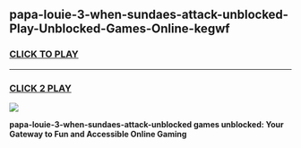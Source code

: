 
## papa-louie-3-when-sundaes-attack-unblocked-Play-Unblocked-Games-Online-kegwf
<h3>
<a href="https://premium76.site?title=papa-louie-3-when-sundaes-attack-unblocked&ref=25A">CLICK TO PLAY</a></h3>
<hr>

<h3>
<a href="https://premium76.site?title=papa-louie-3-when-sundaes-attack-unblocked&ref=25A">CLICK 2 PLAY</a>
  
</h3>

<a href="https://premium76.site?title=papa-louie-3-when-sundaes-attack-unblocked&ref=25A"><img src="https://clearcache.store/games.png"></a>


**papa-louie-3-when-sundaes-attack-unblocked games unblocked: Your Gateway to Fun and Accessible Online Gaming**
